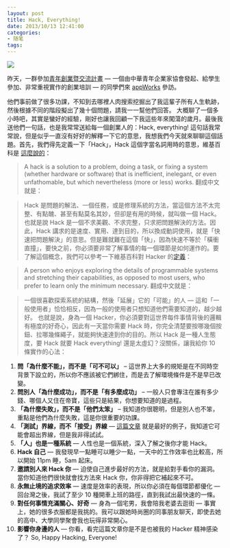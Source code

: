 ```yaml
---
layout: post
title: Hack, Everything!
date: 2013/10/13 12:41:00
categories:
- 随笔
tags:
---
```


![](http://pics.naaln.com/blog/2019-05-14-123201.jpg-basicBlog)

昨天，一群參加[青年創業暨交流計畫](http://www.cyea.tw/yee.php) — 一個由中華青年企業家協會發起、給學生參加、非常重視實作的創業培訓 — 的同學們來 [appWorks](http://appworks.tw/) 參訪。

他們事前做了很多功課，不知到去哪裡人肉搜索挖掘出了我這輩子所有人生軌跡，然後根據不同的階段擬出了幾十個問題，請我一一幫他們回答。 大概聊了一個多小時吧，其實是蠻好的經驗，剛好也讓我回顧一下我這些年來闖蕩的歲月。最後我送他們一句話，也是我常常送給每一個創業人的：Hack, everything! 這句話我常常說，但是似乎一直沒有好好的解釋一下它的意思，我想我們今天就來聊聊這個話題。首先，我們得先定義一下「Hack」，Hack 這個字當名詞用時的意思，維基百科是 [這麼說的](http://en.wikipedia.org/wiki/Hack_(computer_science)#In_computer_science)：

> A hack is a solution to a problem, doing a task, or fixing a system (whether hardware or software) that is inefficient, inelegant, or even unfathomable, but which nevertheless (more or less) works. 翻成中文就是：

> Hack 是問題的解法、一個任務，或是修理系統的方法，當這個方法不太完整、有點醜、甚至有點莫名其妙，但卻是有用的時候，就叫做一個 Hack。 也就是說 Hack 是一個不求美觀、不求完整，只求把問題解決的方法。因此，Hack 講求的是速度、實用、達到目的，所以換成動詞使用，就是「快速把問題解決」的意思。但是難就難在這個「快」，因為快速不等於「橫衝直撞」，要快之前，你必須要非常了解事情的每一個環節是如何運作的。要了解這個概念，我們可以參考一下維基百科對 Hacker 的<a href="http://en.wikipedia.org/wiki/Hack_(programmer_subculture)#Definition" target="_blank">定義</a>：

> A person who enjoys exploring the details of programmable systems and stretching their capabilities, as opposed to most users, who prefer to learn only the minimum necessary. 翻成中文就是：

> 一個很喜歡探索系統的結構，然後「延展」它的「可能」的人 — 這和「一般使用者」恰恰相反，因為一般的使用者只想知道他們需要知道的，越少越好。 也就是說，身為一個 Hacker，你必須要對這世界每件事情背後的邏輯有極度的好奇心，因此有一天當你需要 Hack 時，你完全清楚要按哪幾個按鈕、拉哪幾條繩子，就能夠快速達到你的目的。所以 Hack 是一種人生態度，要 Hack 就要 Hack everything! 還是太虛幻？沒關係，讓我給你 10 條實作的心法：

1.  **問「為什麼不能」，而不是「可不可以」** – 這世界上大多的規矩是在不同時空背景下設立的，所以你不應該被它們綁住，而是去了解環境條件是不是早已改變。
2.  **問別人「為什麼成功」，而不是「有多麼成功」** – 一般人只會專注在誰有多少錢、哪個人又住在帝寶，這些只是結果，你想要知道的是過程。
3.  **「為什麼失敗」，而不是「他們太笨」** – 我知道你很聰明，但是別人也不笨，重點是他們為什麼失敗，這是你很重要的功課。
4.  **「測試」界線，而不「接受」界線** — [這篇文章](http://mrjamie.cc/2011/05/11/screw-you-gianfranco-lanci/) 就是最好的例子，我知道它可能會超出界線，但是我非得試試。
5.  **「人」也是一種系統** — 人性也是一個系統，深入了解之後你才能 Hack。
6.  **Hack 自己** — 我發現早一點睡可以睡少一點，一天中的工作效率也比較高，所以開始 11pm 睡，5am 起床。
7.  **邀請別人來 Hack 你** — 迫使自己進步最好的方法，就是給對手看你的漏洞。當你知道他們很快就會找方法來 Hack 你，你非得把它補起來不可。
8.  **永無止境的追求效率** — 速度是效率的表現，所以你必須在每個環節都優化 — 回台灣之後，我試了至少 10 種開車上班的路徑，直到我試出最快速的一條。
9.  **對任何事情充滿關心、好奇** — 身為一個宅男，我會陪我老婆去逛街 — 事實上，她的很多衣服都是我挑的。我可以跟她時尚圈的同事朋友聊天，即使去她的高中、大學同學聚會我也玩得非常開心。
10. **影響你身邊的人** — 你看，看完這篇文章你是不是也被我的 Hacker 精神感染了？ So, Happy Hacking, Everyone!